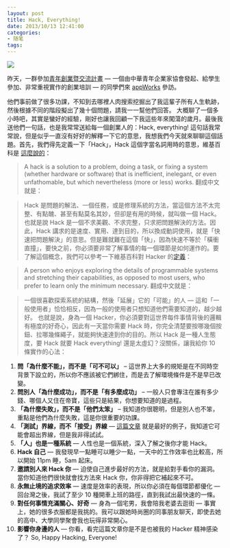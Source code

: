 ```yaml
---
layout: post
title: Hack, Everything!
date: 2013/10/13 12:41:00
categories:
- 随笔
tags:
---
```


![](http://pics.naaln.com/blog/2019-05-14-123201.jpg-basicBlog)

昨天，一群參加[青年創業暨交流計畫](http://www.cyea.tw/yee.php) — 一個由中華青年企業家協會發起、給學生參加、非常重視實作的創業培訓 — 的同學們來 [appWorks](http://appworks.tw/) 參訪。

他們事前做了很多功課，不知到去哪裡人肉搜索挖掘出了我這輩子所有人生軌跡，然後根據不同的階段擬出了幾十個問題，請我一一幫他們回答。 大概聊了一個多小時吧，其實是蠻好的經驗，剛好也讓我回顧一下我這些年來闖蕩的歲月。最後我送他們一句話，也是我常常送給每一個創業人的：Hack, everything! 這句話我常常說，但是似乎一直沒有好好的解釋一下它的意思，我想我們今天就來聊聊這個話題。首先，我們得先定義一下「Hack」，Hack 這個字當名詞用時的意思，維基百科是 [這麼說的](http://en.wikipedia.org/wiki/Hack_(computer_science)#In_computer_science)：

> A hack is a solution to a problem, doing a task, or fixing a system (whether hardware or software) that is inefficient, inelegant, or even unfathomable, but which nevertheless (more or less) works. 翻成中文就是：

> Hack 是問題的解法、一個任務，或是修理系統的方法，當這個方法不太完整、有點醜、甚至有點莫名其妙，但卻是有用的時候，就叫做一個 Hack。 也就是說 Hack 是一個不求美觀、不求完整，只求把問題解決的方法。因此，Hack 講求的是速度、實用、達到目的，所以換成動詞使用，就是「快速把問題解決」的意思。但是難就難在這個「快」，因為快速不等於「橫衝直撞」，要快之前，你必須要非常了解事情的每一個環節是如何運作的。要了解這個概念，我們可以參考一下維基百科對 Hacker 的<a href="http://en.wikipedia.org/wiki/Hack_(programmer_subculture)#Definition" target="_blank">定義</a>：

> A person who enjoys exploring the details of programmable systems and stretching their capabilities, as opposed to most users, who prefer to learn only the minimum necessary. 翻成中文就是：

> 一個很喜歡探索系統的結構，然後「延展」它的「可能」的人 — 這和「一般使用者」恰恰相反，因為一般的使用者只想知道他們需要知道的，越少越好。 也就是說，身為一個 Hacker，你必須要對這世界每件事情背後的邏輯有極度的好奇心，因此有一天當你需要 Hack 時，你完全清楚要按哪幾個按鈕、拉哪幾條繩子，就能夠快速達到你的目的。所以 Hack 是一種人生態度，要 Hack 就要 Hack everything! 還是太虛幻？沒關係，讓我給你 10 條實作的心法：

1.  **問「為什麼不能」，而不是「可不可以」** – 這世界上大多的規矩是在不同時空背景下設立的，所以你不應該被它們綁住，而是去了解環境條件是不是早已改變。
2.  **問別人「為什麼成功」，而不是「有多麼成功」** – 一般人只會專注在誰有多少錢、哪個人又住在帝寶，這些只是結果，你想要知道的是過程。
3.  **「為什麼失敗」，而不是「他們太笨」** – 我知道你很聰明，但是別人也不笨，重點是他們為什麼失敗，這是你很重要的功課。
4.  **「測試」界線，而不「接受」界線** — [這篇文章](http://mrjamie.cc/2011/05/11/screw-you-gianfranco-lanci/) 就是最好的例子，我知道它可能會超出界線，但是我非得試試。
5.  **「人」也是一種系統** — 人性也是一個系統，深入了解之後你才能 Hack。
6.  **Hack 自己** — 我發現早一點睡可以睡少一點，一天中的工作效率也比較高，所以開始 11pm 睡，5am 起床。
7.  **邀請別人來 Hack 你** — 迫使自己進步最好的方法，就是給對手看你的漏洞。當你知道他們很快就會找方法來 Hack 你，你非得把它補起來不可。
8.  **永無止境的追求效率** — 速度是效率的表現，所以你必須在每個環節都優化 — 回台灣之後，我試了至少 10 種開車上班的路徑，直到我試出最快速的一條。
9.  **對任何事情充滿關心、好奇** — 身為一個宅男，我會陪我老婆去逛街 — 事實上，她的很多衣服都是我挑的。我可以跟她時尚圈的同事朋友聊天，即使去她的高中、大學同學聚會我也玩得非常開心。
10. **影響你身邊的人** — 你看，看完這篇文章你是不是也被我的 Hacker 精神感染了？ So, Happy Hacking, Everyone!